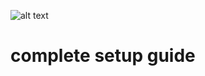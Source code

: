 ![alt text](http://www.airbirds.de/wp-content/uploads/2015/11/logo_big.png "EasyRaceLapTimer")

# complete setup guide
